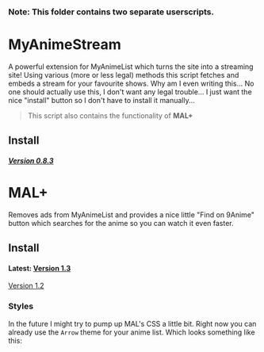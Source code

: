 ### Note: This folder contains two separate userscripts.

# MyAnimeStream
A powerful extension for MyAnimeList which turns the site into a streaming site! Using various (more or less legal) methods this script fetches and embeds a stream for your favourite shows. Why am I even writing this... No one should actually use this, I don't want any legal trouble... I just want the nice "install" button so I don't have to install it manually...
> This script also contains the functionality of **MAL+**

## Install
##### [Version 0.8.3](https://github.com/siku2/InScripts/raw/master/scripts/MAL%2B/MyAnimeStream/Deities/myanimestream.user.js)


# MAL+

Removes ads from MyAnimeList and provides a nice little "Find on 9Anime" button which searches for the anime so you can watch it even faster.

## Install

#### Latest: [Version 1.3](https://cdn.rawgit.com/siku2/InScripts/cdea1292/scripts/MAL%2B/MALplus.user.js)
[Version 1.2](https://cdn.rawgit.com/siku2/InScripts/1a339cfb/scripts/MAL%2B/MALplus.user.js)

### Styles

In the future I might try to pump up MAL's CSS a little bit. Right now you can already use the `Arrow` theme for your anime list. Which looks something like this:

